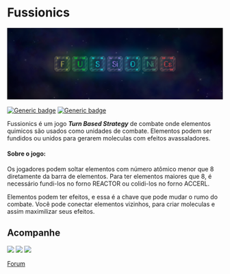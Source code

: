 # Fussionics

<p align="center">
  <img src="/assets/img/marketing/capa.png">
</p>

[![Generic badge](https://img.shields.io/badge/godot-4.0.2.stable-blue.svg)](https://shields.io/) [![Generic badge](https://img.shields.io/badge/versão_do_jogo-prototipo_0-orange.svg)](https://shields.io/)

Fussionics é um jogo **_Turn Based Strategy_** de combate onde elementos quimicos são usados como unidades de combate.
Elementos podem ser fundidos ou unidos para gerarem moleculas com efeitos avassaladores.

#### Sobre o jogo:
Os jogadores podem soltar elementos com número atômico menor que 8 diretamente da barra de elementos.
Para ter elementos maiores que 8, é necessário fundi-los no forno REACTOR ou colidi-los no forno ACCERL.

Elementos podem ter efeitos, e essa é a chave que pode mudar o rumo do combate.
Você pode conectar elementos vizinhos, para criar moleculas e assim maximilizar seus efeitos.

## Acompanhe

<a href="https://atelie-yami.itch.io/" target="_blank"><img src="https://img.shields.io/badge/Itch.io-FA5C5C?style=for-the-badge&logo=itchdotio&logoColor=white"></a>
<a href="https://twitter.com/AtelieYami" target="_blank"><img src="https://img.shields.io/badge/Twitter-1DA1F2?style=for-the-badge&logo=twitter&logoColor=white"></a>
<a href="https://www.instagram.com/atelie.yami" target="_blank"><img src="https://img.shields.io/badge/Instagram-d62976?style=for-the-badge&logo=instagram&logoColor=white"></a>

[Forum](https://github.com/matheus-s-arruda/Fussionics/discussions)
